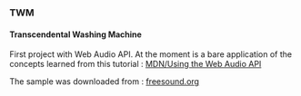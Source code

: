 ### TWM
#### Transcendental Washing Machine

First project with Web Audio API. 
At the moment is a bare application of the concepts learned from this tutorial :
[MDN/Using the Web Audio API](https://developer.mozilla.org/en-US/docs/Web/API/Web_Audio_API/Using_Web_Audio_API)

The sample was downloaded from : [freesound.org](https://freesound.org/people/Sokol_Soundworks/sounds/478453/)